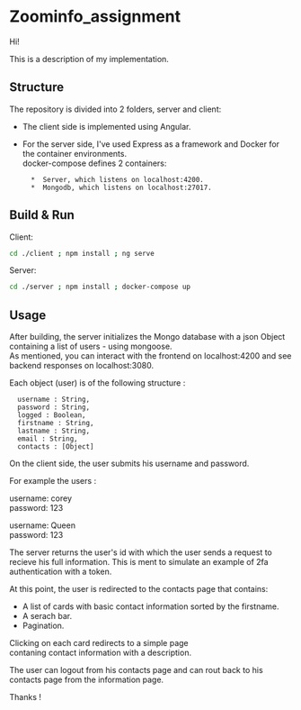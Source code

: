 # Zoominfo_assignment

Hi!

This is a description of my implementation.

## Structure

The repository is divided into 2 folders, server and client:

*  The client side is implemented using Angular.
*  For the server side, 
   I've used Express as a framework and Docker for the container environments.  
   docker-compose defines 2 containers:

         *  Server, which listens on localhost:4200.
         *  Mongodb, which listens on localhost:27017.

## Build & Run

   Client: 

   ```bash
   cd ./client ; npm install ; ng serve
   ```
   Server: 

   ```bash
   cd ./server ; npm install ; docker-compose up
   ```

## Usage

After building, the server initializes the Mongo database with a json Object containing a list of users - using mongoose.  
As mentioned, you can interact with the frontend on localhost:4200 and see backend responses on localhost:3080.

Each object (user) is of the following structure :  
  
      username : String,  
      password : String,  
      logged : Boolean,  
      firstname : String,  
      lastname : String,  
      email : String,  
      contacts : [Object]  
   
On the client side, the user submits his username and password. 

For example the users :  
   
   username: corey  
   password: 123  
     
   username: Queen  
   password: 123  
   
The server returns the user's id with which the user sends a request to  
recieve his full information. This is ment to simulate an example of 2fa authentication with a token.  

At this point, the user is redirected to the contacts page that contains:  

*  A list of cards with basic contact information sorted by the firstname.  
*  A serach bar.  
*  Pagination.  
  
Clicking on each card redirects to a simple page   
contaning contact information with a description.  
  
The user can logout from his contacts page and can rout back to his contacts page from the information page.  
  

Thanks !  


